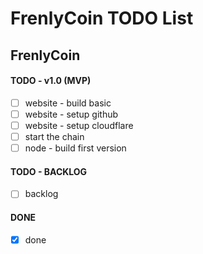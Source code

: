 # FrenlyCoin TODO List

## FrenlyCoin

#### TODO - v1.0 (MVP)

- [ ] website - build basic
- [ ] website - setup github
- [ ] website - setup cloudflare
- [ ] start the chain
- [ ] node - build first version

#### TODO - BACKLOG

- [ ] backlog

#### DONE

- [x] done